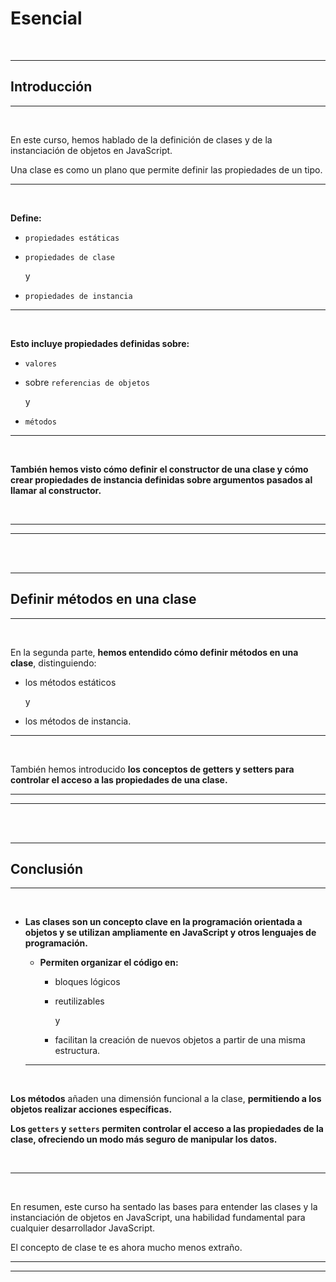 # **Esencial**

<br>

---

## **Introducción**

---

<br>

En este curso, hemos hablado de la definición de clases y de la instanciación de objetos en JavaScript.

Una clase es como un plano que permite definir las propiedades de un tipo.

---

<br>

**Define:** 

- `propiedades estáticas`

- `propiedades de clase`

    y
    
- `propiedades de instancia`

---

<br>

**Esto incluye propiedades definidas sobre:** 

- `valores`

- sobre `referencias de objetos` 

    y 

- `métodos`

---

<br>

**También hemos visto cómo definir el constructor de una clase y cómo crear propiedades de instancia definidas sobre argumentos pasados al llamar al constructor.**

<br>

---

---

<br>

<br>

---

## **Definir métodos en una clase**

---

<br>

En la segunda parte, **hemos entendido cómo definir métodos en una clase**, distinguiendo:

- los métodos estáticos

    y
    
- los métodos de instancia.

---

<br>

También hemos introducido **los conceptos de getters y setters para controlar el acceso a las propiedades de una clase.**

---

---

<br>

<br>

---

## **Conclusión**

---

<br>

- **Las clases son un concepto clave en la programación orientada a objetos y se utilizan ampliamente en JavaScript y otros lenguajes de programación.**

    - **Permiten organizar el código en:** 
    
        - bloques lógicos 
    
        - reutilizables 

            y
        
        - facilitan la creación de nuevos objetos a partir de una misma estructura.

    ---

    <br>

**Los métodos** añaden una dimensión funcional a la clase, **permitiendo a los objetos realizar acciones específicas.**

**Los `getters` y `setters` permiten controlar el acceso a las propiedades de la clase, ofreciendo un modo más seguro de manipular los datos.**

<br>

---

<br>

En resumen, este curso ha sentado las bases para entender las clases y la instanciación de objetos en JavaScript, una habilidad fundamental para cualquier desarrollador JavaScript.

El concepto de clase te es ahora mucho menos extraño.

---

---